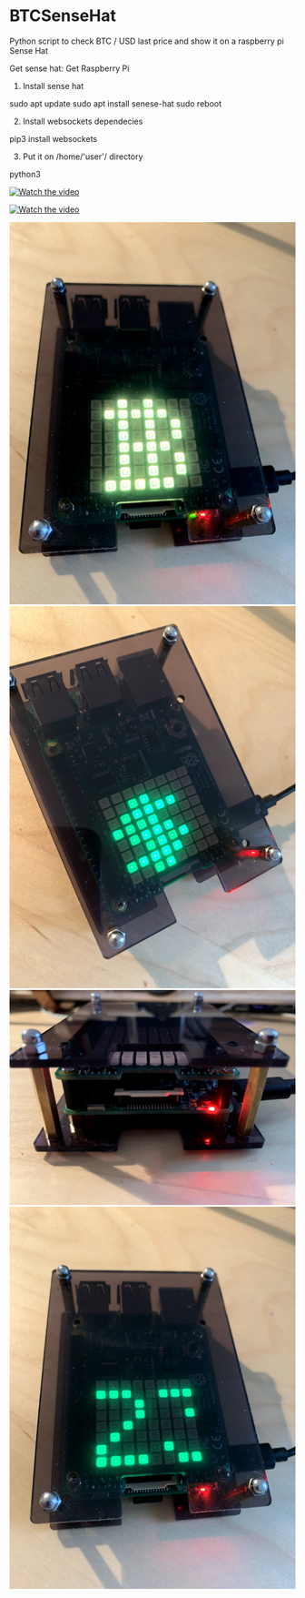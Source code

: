 # BTCSenseHat
Python script to check BTC / USD last price and show it on a raspberry pi Sense Hat

Get sense hat: 
Get Raspberry Pi 

1. Install sense hat

sudo apt update
sudo apt install senese-hat
sudo reboot

2. Install websockets dependecies

pip3 install websockets

3. Put it on    /home/'user'/    directory

python3 

[![Watch the video](https://img.youtube.com/vi/6tJn6tiZt7Y/maxresdefault.jpg)](https://youtu.be/6tJn6tiZt7Y)

[![Watch the video](https://img.youtube.com/vi/Pa0huNfDCEU/maxresdefault.jpg)](https://youtu.be/Pa0huNfDCEU)



![BTC Sense Hat](IMG_1341.jpg)
![BTC Sense Hat](IMG_1332.jpg)
![BTC Sense Hat](IMG_1335.jpg)
![BTC Sense Hat](IMG_1343.jpg)
